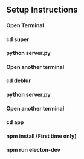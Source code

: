 ## Setup Instructions

#### Open Terminal
#### cd super
#### python server.py

#### Open another terminal
#### cd deblur
#### python server.py

#### Open another terminal
#### cd app
#### npm install (First time only)
#### npm run electon-dev

